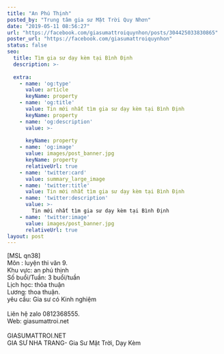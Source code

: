 ```yaml
---
title: "An Phú Thịnh"
posted_by: "Trung tâm gia sư Mặt Trời Quy Nhơn"
date: "2019-05-11 08:56:27"
url: "https://facebook.com/giasumattroiquynhon/posts/304425033830865"
poster_url: "https://facebook.com/giasumattroiquynhon"
status: false
seo:
  title: Tìm gia sư dạy kèm tại Bình Định
  description: >-
    
  extra:
    - name: 'og:type'
      value: article
      keyName: property
    - name: 'og:title'
      value: Tin mới nhất tìm gia sư dạy kèm tại Bình Định
      keyName: property
    - name: 'og:description'
      value: >-
        
      keyName: property
    - name: 'og:image'
      value: images/post_banner.jpg
      keyName: property
      relativeUrl: true
    - name: 'twitter:card'
      value: summary_large_image
    - name: 'twitter:title'
      value: Tin mới nhất tìm gia sư dạy kèm tại Bình Định
    - name: 'twitter:description'
      value: >-
        Tin mới nhất tìm gia sư dạy kèm tại Bình Định
    - name: 'twitter:image'
      value: images/post_banner.jpg
      relativeUrl: true
layout: post
---
```

[MSL qn38]<br>Môn : luyện thi văn 9.<br>Khu vực: an phú thịnh<br>Số buổi/Tuần: 3 buổi/tuần<br>Lịch học: thỏa thuận<br>Lương: thoa thuận.<br>yêu cầu: Gia sư có Kinh nghiệm<br><br>Liên hệ zalo 0812368555.<br>Web: giasumattroi.net<br><br>GIASUMATTROI.NET<br>GIA SƯ NHA TRANG- Gia Sư Mặt Trời, Dạy Kèm
